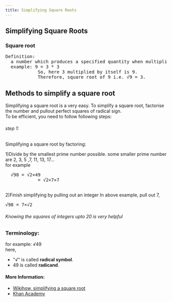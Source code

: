 ```yaml
---
title: Simplifying Square Roots
---
```


## Simplifying Square Roots
### Square root 
<pre>
Definition:
  a number which produces a specified quantity when multiplied by <strong>itself</strong>.
  example: 9 = 3 * 3
            So, here 3 multiplied by itself is 9.
            Therefore, square root of 9 i.e. &radic;9 = 3.
</pre>

## Methods to simplify a square root
Simplifying a square root is a very easy.
To simplify a square root, factorise the number and pullout perfect squares of radical sign.
<br/>
To be efficient, you need to follow following steps:
###### step 1:
Simplifying a square root by factoring:
<br/>

  1)Divide by the smallest prime number possible.
  some smaller prime number are 2, 3, 5 ,7, 11, 13, 17...
  <br/>
  for example
  <pre>
  &radic;98 = &radic;2&times;49
            = &radic;2&times;7&times;7
  </pre>
  2)Finish simplifying by pulling out an integer
   In above example, pull out 7,
   <pre>&radic;98 = 7&times;&radic;2</pre>
   
###### Knowing the squares of integers upto 20 is very helpful
### Terminology:
  for example: &radic;49
  <br/>
  here,
  + "&radic;" is called <strong>radical symbol</strong>.
  + 49 is called <strong>radicand</strong>.

#### More Information:
- [Wikihow, simplifying a square root](https://www.wikihow.com/Simplify-a-Square-Root)
- [Khan Academy](https://www.khanacademy.org/math/algebra/rational-exponents-and-radicals/alg1-simplify-square-roots/a/simplifying-square-roots-review)
